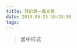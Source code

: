 ```yaml
---
title: 我的第一篇文章
date: 2019-05-23 16:23:58
tags:
---
```


<blockquote class="blockquote-center">居中样式</blockquote>
